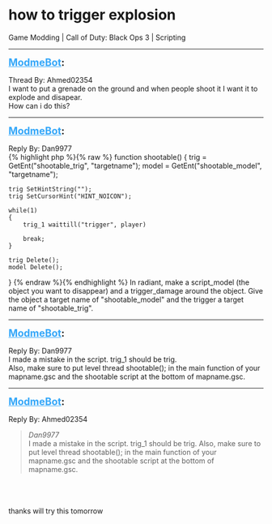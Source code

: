 # how to trigger explosion
Game Modding | Call of Duty: Black Ops 3 | Scripting

---
<strong style="font-size: 1.4em;"><span style="text-decoration: underline;text-decoration-color: #34a7f9;"><span style="color:#34a7f9;">ModmeBot</span></span>:</strong>

<p>Thread By: Ahmed02354<br />I want to put a grenade on the ground and when people shoot it I want it to explode and disapear.<br />How can i do this?</p>

---
<strong style="font-size: 1.4em;"><span style="text-decoration: underline;text-decoration-color: #34a7f9;"><span style="color:#34a7f9;">ModmeBot</span></span>:</strong>

<p>Reply By: Dan9977<br />{% highlight php %}{% raw %}
function shootable()
{
    trig = GetEnt("shootable_trig", "targetname");
    model = GetEnt("shootable_model", "targetname");
 
    trig SetHintString("");
    trig SetCursorHint("HINT_NOICON");
 
    while(1)
    {
        trig_1 waittill("trigger", player)
 
        break;
    }
 
    trig Delete();
    model Delete();
  
}
{% endraw %}{% endhighlight %}
In radiant, make a script_model (the object you want to disappear) and a trigger_damage around the object. Give the object a target name of &quot;shootable_model&quot; and the trigger a target name of &quot;shootable_trig&quot;.</p>

---
<strong style="font-size: 1.4em;"><span style="text-decoration: underline;text-decoration-color: #34a7f9;"><span style="color:#34a7f9;">ModmeBot</span></span>:</strong>

<p>Reply By: Dan9977<br />I made a mistake in the script. trig_1 should be trig.<br />Also, make sure to put level thread shootable(); in the main function of your mapname.gsc and the shootable script at the bottom of mapname.gsc.</p>

---
<strong style="font-size: 1.4em;"><span style="text-decoration: underline;text-decoration-color: #34a7f9;"><span style="color:#34a7f9;">ModmeBot</span></span>:</strong>

<p>Reply By: Ahmed02354<br /><blockquote><em>Dan9977</em><br />I made a mistake in the script. trig_1 should be trig. Also, make sure to put level thread shootable(); in the main function of your mapname.gsc and the shootable script at the bottom of mapname.gsc.</blockquote><br /> <br /> <br />thanks will try this tomorrow</p>
